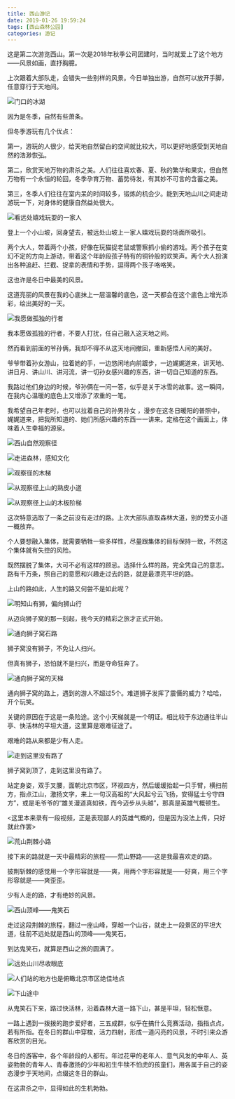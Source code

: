 ```yaml
---
title: 西山游记
date: 2019-01-26 19:59:24
tags: [西山森林公园]
categories: 游记
---
```

这是第二次游览西山。第一次是2018年秋季公司团建时，当时就爱上了这个地方——风景如画，直抒胸臆。

上次跟着大部队走，会错失一些别样的风景。今日单独出游，自然可以放开手脚，任意穿行于天地间。

![门口的冰湖](https://img3.doubanio.com/view/note/l/public/p57702486.webp)

因为是冬季，自然有些萧条。

但冬季游玩有几个优点：

第一，游玩的人很少，给天地自然留白的空间就比较大，可以更好地感受到天地自然的浩渺恢弘。

第二，欣赏天地万物的肃杀之美。人们往往喜欢春、夏、秋的繁华和果实，但自然万物有一个永恒的轮回，冬季孕育万物、蓄势待发，有其妙不可言的含蓄之美。

第三，冬季人们往往在室内呆的时间较多，锻炼的机会少。能到天地山川之间走动游玩一下，对身体的健康自然益处很大。

![看远处嬉戏玩耍的一家人](https://img3.doubanio.com/view/note/l/public/p57702503.webp)

登上一个小山坡，回身望去，被远处山坡上一家人嬉戏玩耍的场面所吸引。

两个大人，带着两个小孩，好像在玩猫捉老鼠或警察抓小偷的游戏。两个孩子在变幻不定的方向上游动，带着这个年龄段孩子特有的铜铃般的欢笑声。两个大人扮演出各种追赶、拦截、捉拿的表情和手势，逗得两个孩子咯咯笑。

这也许是冬日中最美的风景。

这道亮丽的风景在我的心底抹上一层温馨的底色，这一天都会在这个底色上增光添彩，绘出美好的一天。

![我愿做孤独的行者](https://img3.doubanio.com/view/note/l/public/p57702502.webp)

我本愿做孤独的行者，不要人打扰，任自己融入这天地之间。

然而看到前面的爷孙俩，我却不得不从这天地间撤回，重新感悟人间的美好。

爷爷带着孙女游山，拉着她的手，一边悠闲地向前踱步，一边娓娓道来，讲天地、讲日月、讲山川、讲河流，讲一切孙女感兴趣的东西，讲一切自己知道的东西。

我路过他们身边的时候，爷孙俩在一问一答，似乎是关于冰雪的故事。这一瞬间，在我内心温暖的底色上又增添了浓重的一笔。

我希望自己年老时，也可以拉着自己的孙男孙女 ，漫步在这冬日暖阳的普照中，娓娓道来，把我所知道的、她们所感兴趣的东西一一讲来。定格在这个画面上，体味着人生幸福的源泉。

![西山自然观察径](https://img3.doubanio.com/view/note/l/public/p57702543.webp)

![走进森林，感知文化](https://img3.doubanio.com/view/note/l/public/p57702575.webp)

![观察径的木梯](https://img3.doubanio.com/view/note/l/public/p57702545.webp)

![从观察径上山的熟皮小道](https://img3.doubanio.com/view/note/l/public/p57702546.webp)

![从观察径上山的木板阶梯](https://img3.doubanio.com/view/note/l/public/p57702595.webp)

这次特意选取了一条之前没有走过的路。上次大部队直取森林大道，别的旁支小道一概放弃。

个人要想融入集体，就需要牺牲一些多样性，尽量跟集体的目标保持一致，不然这个集体就有失控的风险。

既然摆脱了集体，大可不必有这样的顾忌。选择什么样的路，完全凭自己的意志。路有千万条，照自己的意愿和兴趣走过去的路，就是最漂亮平坦的路。

上山的路如此，人生的路又何尝不是如此呢？

![明知山有狮，偏向狮山行](https://img1.doubanio.com/view/note/l/public/p57702547.webp)

从迈向狮子窝的那一刻起，我今天的精彩之旅才正式开始。

![通向狮子窝石路](https://img1.doubanio.com/view/note/l/public/p57702549.webp)

狮子窝没有狮子，不免让人扫兴。

但真有狮子，恐怕就不是扫兴，而是夺命狂奔了。

![通向狮子窝的天梯](https://img3.doubanio.com/view/note/l/public/p57702550.webp)

通向狮子窝的路上，遇到的游人不超过5个。难道狮子发挥了震慑的威力？哈哈，开个玩笑。

关键的原因在于这是一条险途。这个小天梯就是一个明证。相比较于东边通往半山亭、快活林的平坦大道，这里算是艰难征途了。

艰难的路从来都是少有人走。

![走到这里没有路了](https://img3.doubanio.com/view/note/l/public/p57702554.webp)

狮子窝到顶了，走到这里没有路了。

站定身姿，双手叉腰，面朝北京市区，环视四方，然后缓缓抬起一只手臂，横扫前方，指点江山，激扬文字，来上一句汉高祖的“大风起兮云飞扬，安得猛士兮守四方”，或是毛爷爷的“雄关漫道真如铁，而今迈步从头越”，那真是英雄气概顿生。

<这里本来录有一段视频，正是表现鄙人的英雄气概的，但是因为没法上传，只好就此作罢>

![荒山荆棘小路](https://img3.doubanio.com/view/note/l/public/p57702553.webp)

接下来的路就是一天中最精彩的旅程——荒山野路——这是我最喜欢走的路。

披荆斩棘的感觉用一个字形容就是——爽，用两个字形容就是——好爽，用三个字形容就是——爽歪歪。

少有人走的路，才有绝妙的风景。

![西山顶峰——鬼笑石](https://img1.doubanio.com/view/note/l/public/p57702557.webp)

走过这段荆棘的旅程，翻过一座山峰，穿越一个山谷，就走上一段景区的平坦大道，往前不远处就是西山的顶峰——鬼笑石。

到达鬼笑石，就算是西山之旅的圆满了。

![远处山川尽收眼底](https://img3.doubanio.com/view/note/l/public/p57702555.webp)

![人们站的地方也是俯瞰北京市区绝佳地点](https://img3.doubanio.com/view/note/l/public/p57702564.webp)

![下山途中](https://img3.doubanio.com/view/note/l/public/p57702565.webp)

从鬼笑石下来，路过快活林，沿着森林大道一路下山，甚是平坦，轻松惬意。

一路上遇到一拨拨的跑步爱好者，三五成群，似乎在搞什么竞赛活动，指指点点，若有所指。在冬日的群山中穿梭，活力四射，形成一道闪亮的风景，不时引来众游客欣赏的目光。

冬日的游客中，各个年龄段的人都有。年过花甲的老年人、意气风发的中年人、英姿勃勃的青年人、青春激扬的少年和初生牛犊不怕虎的孩童们，用各属于自己的姿态漫步于天地间，点缀这冬日的群山。

在这肃杀之中，显得如此的生机勃勃。

